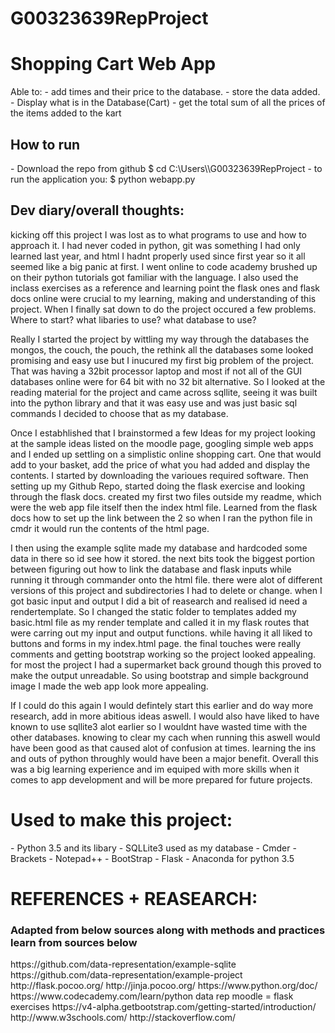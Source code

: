 # G00323639RepProject

<h1>Shopping Cart Web App</h1>
Able to:
- add times and their price to the database.
- store the data added.
- Display what is in the Database(Cart)
- get the total sum of all the prices of the items added to the kart


<h2>How to run</h2>
- Download the repo from github
$ cd C:\Users\<saved directory>\G00323639RepProject
- to run the application you:
$ python webapp.py
<h2> Dev diary/overall thoughts:</h2>

kicking off this project I was lost as to what programs to use and how to approach it. I had never coded in python, git was something I had only learned last year, and html I hadnt properly used since first year so it all seemed like a big panic at first. I went online to code academy brushed up on their python tutorials got familiar with the language. I also used the inclass exercises as a reference and learning point the flask ones and flask docs online were crucial to my learning, making and understanding of this project. When I finally sat down to do the project occured a few problems. Where to start? what libaries to use? what database to use?

Really I started the project by wittling my way through the databases the mongos, the couch, the pouch, the rethink all the databases some looked promising and easy use but I inucured my first big problem of the project. That was having a 32bit processor laptop and most if not all of the GUI databases online were for 64 bit with no 32 bit alternative. So I looked at the reading material for the project and came across sqllite, seeing it was built into the python library and that it was easy use and was just basic sql commands I decided to choose that as my database.

Once I estabhlished that I brainstormed a few Ideas for my project looking at the sample ideas listed on the moodle page, googling simple web apps and I ended up settling on a simplistic online shopping cart. One that would add to your basket, add the price of what you had added and display the contents. I started by downloading the varioues required software. Then setting up my Github Repo, started doing the flask exercise and looking through the flask docs. created my first two files outside my readme, which were the web app file itself then the index html file. Learned from the flask docs how to set up the link between the 2 so when I ran the python file in cmdr it would run the contents of the html page.

I then using the example sqlite made my database and hardcoded some data in there so id see how it stored. the next bits took the biggest portion between figuring out how to link the database and flask inputs while running it through commander onto the html file. there were alot of different versions of this project and subdirectories I had to delete or change. when I got basic input and output I did a bit of reasearch and realised id need a rendertemplate. So I changed the static folder to templates added my basic.html file as my render template and called it in my flask routes that were carring out my input and output functions. while having it all liked to buttons and forms in my index.html page. the final touches were really comments and getting bootstrap working so the project looked appealing. for most the project I had a supermarket back ground though this proved to make the output unreadable. So using bootstrap and simple background image I made the web app look more appealing.

If I could do this again I would defintely start this earlier and do way more research, add in more abitious ideas aswell. I would also have liked to have known to use sqllite3 alot earlier so I wouldnt have wasted time with the other databases. knowing to clear my cach when running this aswell would have been good as that caused alot of confusion at times. learning the ins and outs of python throughly would have been a major benefit. Overall this was a big learning experience and im equiped with more skills when it comes to app development and will be more prepared for future projects.


<h1>Used to make this project:</h1>
- Python 3.5 and its libary
- SQLLite3 used as my database
- Cmder
- Brackets
- Notepad++
- BootStrap
- Flask
- Anaconda for python 3.5

<h1>REFERENCES + REASEARCH:</h1>
<h3> Adapted from below sources along with methods and practices learn from sources below</h3>
https://github.com/data-representation/example-sqlite
https://github.com/data-representation/example-project
http://flask.pocoo.org/
http://jinja.pocoo.org/
https://www.python.org/doc/
https://www.codecademy.com/learn/python
data rep moodle = flask exercises
https://v4-alpha.getbootstrap.com/getting-started/introduction/
http://www.w3schools.com/
http://stackoverflow.com/

